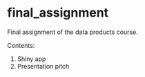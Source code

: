 # final_assignment
Final assignment of the data products course. 

Contents: 

1. Shiny app
2. Presentation pitch

